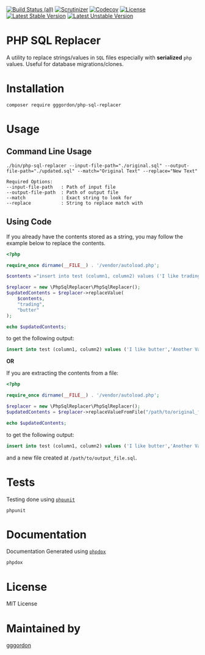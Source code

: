 [![Build Status (all)](https://img.shields.io/travis/com/gggordon/php-sql-replacer?style=flat-square)](https://travis-ci.com/gggordon/php-sql-replacer)
[![Scrutinizer](https://img.shields.io/scrutinizer/g/gggordon/php-sql-replacer.svg?style=flat-square)](https://scrutinizer-ci.com/g/gggordon/php-sql-replacer/)
[![Codecov](https://img.shields.io/codecov/c/github/gggordon/php-sql-replacer.svg?style=flat-square)](https://codecov.io/gh/gggordon/php-sql-replacer)
[![License](https://poser.pugx.org/gggordon/php-sql-replacer/license?format=flat-square)](https://packagist.org/packages/gggordon/php-sql-replacer)
[![Latest Stable Version](https://poser.pugx.org/gggordon/php-sql-replacer/version?format=flat-square)](https://packagist.org/packages/gggordon/php-sql-replacer)
[![Latest Unstable Version](https://poser.pugx.org/gggordon/php-sql-replacer/v/unstable?format=flat-square)](//packagist.org/packages/gggordon/php-sql-replacer)

# PHP SQL Replacer

A utility to replace strings/values in `SQL`  files especially with **serialized** `php` values. Useful for database migrations/clones. 

# Installation

```
composer require gggordon/php-sql-replacer
```

# Usage

## Command Line Usage

```
./bin/php-sql-replacer --input-file-path="./original.sql" --output-file-path="./updated.sql" --match="Original Text" --replace="New Text"

Required Options:
--input-file-path   : Path of input file
--output-file-path  : Path of output file
--match             : Exact string to look for
--replace           : String to replace match with

```

## Using Code

If you already have the contents stored as a string, you may follow the example below to replace the contents.
```php
<?php

require_once dirname(__FILE__) . '/vendor/autoload.php';

$contents ="insert into test (column1, column2) values ('I like trading','Another Value')";

$replacer = new \PhpSqlReplacer\PhpSqlReplacer();
$updatedContents = $replacer->replaceValue(
    $contents, 
    "trading", 
    "butter"
);

echo $updatedContents;
```
to get the following output:
```sql
insert into test (column1, column2) values ('I like butter','Another Value')
```

**OR**

If you are extracting the contents from a file:

```php
<?php

require_once dirname(__FILE__) . '/vendor/autoload.php';

$replacer = new \PhpSqlReplacer\PhpSqlReplacer();
$updatedContents = $replacer->replaceValueFromFile("/path/to/original_file.sql", "trading", "butter", "/path/to/output_file.sql");

echo $updatedContents;
```
to get the following output:
```sql
insert into test (column1, column2) values ('I like butter','Another Value')
```
and a new file created at `/path/to/output_file.sql`.

# Tests

Testing done using [`phpunit`](https://phpunit.de/)

```
phpunit
```

# Documentation

Documentation Generated using [`phpdox`](http://phpdox.de/)

```
phpdox
```

# License

MIT License

# Maintained by

[ gggordon](https://github.com/gggordon)